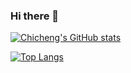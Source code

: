 ### Hi there 👋

[![Chicheng's GitHub stats](https://github-readme-stats-ashy-nu.vercel.app/api?username=TbabmBarry&count_private=true)](https://github.com/TbabmBarry/github-readme-stats)
<!--
**TbabmBarry/TbabmBarry** is a ✨ _special_ ✨ repository because its `README.md` (this file) appears on your GitHub profile.

Here are some ideas to get you started:

- 🔭 I’m currently working on ...
- 🌱 I’m currently learning ...
- 👯 I’m looking to collaborate on ...
- 🤔 I’m looking for help with ...
- 💬 Ask me about ...
- 📫 How to reach me: ...
- 😄 Pronouns: ...
- ⚡ Fun fact: ...
-->
[![Top Langs](https://github-readme-stats-ashy-nu.vercel.app/api/top-langs/?username=TbabmBarry)](https://github.com/TbabmBarry/github-readme-stats)

